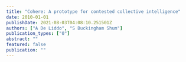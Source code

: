 ```yaml
---
title: "Cohere: A prototype for contested collective intelligence"
date: 2010-01-01
publishDate: 2021-08-03T04:08:10.251501Z
authors: ["A De Liddo", "S Buckingham Shum"]
publication_types: ["0"]
abstract: ""
featured: false
publication: ""
---
```


